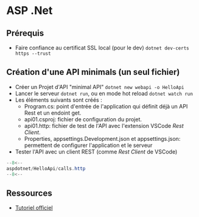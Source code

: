 # ASP .Net

## Prérequis

- Faire confiance au certificat SSL local (pour le dev) `dotnet dev-certs https --trust`

## Création d'une API minimals (un seul fichier)

- Créer un Projet d'API "minimal API" `dotnet new webapi -o HelloApi`
- Lancer le serveur `dotnet run`, ou en mode hot reload `dotnet watch run`
- Les éléments suivants sont créés :
    - Program.cs: point d'entrée de l'application qui définit déjà un API Rest et un endoint get.
    - api01.csproj: fichier de configuration du projet.
    - api01.http: fichier de test de l'API avec l'extension VSCode *Rest Client*.
    - Properties, appsettings.Development.json et appsettings.json: permettent de configurer l'application et le serveur
- Tester l'API avec un client REST (comme *Rest Client* de VSCode)

```cs title="calls.http"
--8<--
aspdotnet/HelloApi/calls.http
--8<--
```

## Ressources

- [Tutoriel officiel](https://learn.microsoft.com/en-us/aspnet/core/tutorials/min-web-api?tabs=visual-studio-code)
